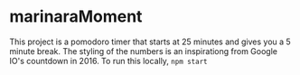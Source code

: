 # marinaraMoment
This project is a pomodoro timer that starts at 25 minutes and gives you a 5 minute break. The styling of the numbers is an inspirationg from Google IO's countdown in 2016.
To run this locally, `npm start` 
